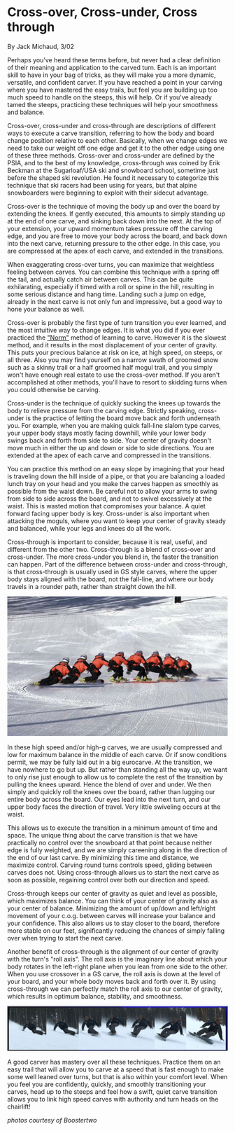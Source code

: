 # Cross-over, Cross-under, Cross through

By Jack Michaud, 3/02

Perhaps you've heard these terms before, but never had a clear definition of their meaning and application to the carved turn. Each is an important skill to have in your bag of tricks, as they will make you a more dynamic, versatile, and confident carver. If you have reached a point in your carving where you have mastered the easy trails, but feel you are building up too much speed to handle on the steeps, this will help. Or if you've already tamed the steeps, practicing these techniques will help your smoothness and balance.

Cross-over, cross-under and cross-through are descriptions of different ways to execute a carve transition, referring to how the body and board change position relative to each other. Basically, when we change edges we need to take our weight off one edge and get it to the other edge using one of these three methods. Cross-over and cross-under are defined by the PSIA, and to the best of my knowledge, cross-through was coined by Erik Beckman at the Sugarloaf/USA ski and snowboard school, sometime just before the shaped ski revolution. He found it necessary to categorize this technique that ski racers had been using for years, but that alpine snowboarders were beginning to exploit with their sidecut advantage.

Cross-over is the technique of moving the body up and over the board by extending the knees. If gently executed, this amounts to simply standing up at the end of one carve, and sinking back down into the next. At the top of your extension, your upward momentum takes pressure off the carving edge, and you are free to move your body across the board, and back down into the next carve, returning pressure to the other edge. In this case, you are compressed at the apex of each carve, and extended in the transitions.

When exaggerating cross-over turns, you can maximize that weightless feeling between carves. You can combine this technique with a spring off the tail, and actually catch air between carves. This can be quite exhilarating, especially if timed with a roll or spine in the hill, resulting in some serious distance and hang time. Landing such a jump on edge, already in the next carve is not only fun and impressive, but a good way to hone your balance as well.

Cross-over is probably the first type of turn transition you ever learned, and the most intuitive way to change edges. It is what you did if you ever practiced the ["Norm"](/alpine-carving/articles/norm-part-1/article.html) method of learning to carve. However it is the slowest method, and it results in the most displacement of your center of gravity. This puts your precious balance at risk on ice, at high speed, on steeps, or all three. Also you may find yourself on a narrow swath of groomed snow such as a skinny trail or a half groomed half mogul trail, and you simply won't have enough real estate to use the cross-over method. If you aren't accomplished at other methods, you'll have to resort to skidding turns when you could otherwise be carving.

Cross-under is the technique of quickly sucking the knees up towards the body to relieve pressure from the carving edge. Strictly speaking, cross-under is the practice of letting the board move back and forth underneath you. For example, when you are making quick fall-line slalom type carves, your upper body stays mostly facing downhill, while your lower body swings back and forth from side to side. Your center of gravity doesn't move much in either the up and down or side to side directions. You are extended at the apex of each carve and compressed in the transitions.

You can practice this method on an easy slope by imagining that your head is traveling down the hill inside of a pipe, or that you are balancing a loaded lunch tray on your head and you make the carves happen as smoothly as possible from the waist down. Be careful not to allow your arms to swing from side to side across the board, and not to swivel excessively at the waist. This is wasted motion that compromises your balance. A quiet forward facing upper body is key. Cross-under is also important when attacking the moguls, where you want to keep your center of gravity steady and balanced, while your legs and knees do all the work.

Cross-through is important to consider, because it is real, useful, and different from the other two. Cross-through is a blend of cross-over and cross-under. The more cross-under you blend in, the faster the transition can happen. Part of the difference between cross-under and cross-through, is that cross-through is usually used in GS style carves, where the upper body stays aligned with the board, not the fall-line, and where our body travels in a rounder path, rather than straight down the hill.

![snowboarder carving sequence](assets/1.png)

In these high speed and/or high-g carves, we are usually compressed and low for maximum balance in the middle of each carve. Or if snow conditions permit, we may be fully laid out in a big eurocarve. At the transition, we have nowhere to go but up. But rather than standing all the way up, we want to only rise just enough to allow us to complete the rest of the transition by pulling the knees upward. Hence the blend of over and under. We then simply and quickly roll the knees over the board, rather than lugging our entire body across the board. Our eyes lead into the next turn, and our upper body faces the direction of travel. Very little swiveling occurs at the waist.

This allows us to execute the transition in a minimum amount of time and space. The unique thing about the carve transition is that we have practically no control over the snowboard at that point because neither edge is fully weighted, and we are simply careening along in the direction of the end of our last carve. By minimizing this time and distance, we maximize control. Carving round turns controls speed, gliding between carves does not. Using cross-through allows us to start the next carve as soon as possible, regaining control over both our direction and speed.

Cross-through keeps our center of gravity as quiet and level as possible, which maximizes balance. You can think of your center of gravity also as your center of balance. Minimizing the amount of up/down and left/right movement of your c.o.g. between carves will increase your balance and your confidence. This also allows us to stay closer to the board, therefore more stable on our feet, significantly reducing the chances of simply falling over when trying to start the next carve.

Another benefit of cross-through is the alignment of our center of gravity with the turn's "roll axis". The roll axis is the imaginary line about which your body rotates in the left-right plane when you lean from one side to the other. When you use crossover in a GS carve, the roll axis is down at the level of your board, and your whole body moves back and forth over it. By using cross-through we can perfectly match the roll axis to our center of gravity, which results in optimum balance, stability, and smoothness.

![snowboarder carving sequence](assets/2.png)

A good carver has mastery over all these techniques. Practice them on an easy trail that will allow you to carve at a speed that is fast enough to make some well leaned over turns, but that is also within your comfort level. When you feel you are confidently, quickly, and smoothly transitioning your carves, head up to the steeps and feel how a swift, quiet carve transition allows you to link high speed carves with authority and turn heads on the chairlift!

*photos courtesy of Boostertwo*
